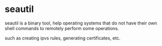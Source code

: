 # seautil

seautil is a binary tool, help operating systems that do not have their own shell commands to remotely perform some operations.

such as creating ipvs rules, generating certificates, etc.
